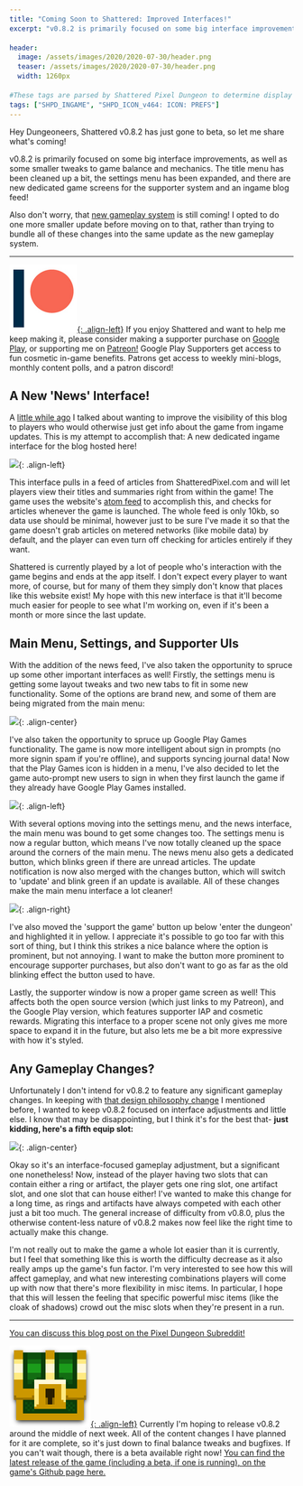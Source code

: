 ```yaml
---
title: "Coming Soon to Shattered: Improved Interfaces!"
excerpt: "v0.8.2 is primarily focused on some big interface improvements, as well as some smaller tweaks to game balance and mechanics. The title menu has been cleaned up a bit, the settings menu has been expanded, and there are new dedicated game screens for the supporter system and an ingame blog feed!"

header:
  image: /assets/images/2020/2020-07-30/header.png
  teaser: /assets/images/2020/2020-07-30/header.png
  width: 1260px

#These tags are parsed by Shattered Pixel Dungeon to determine display in its news feed
tags: ["SHPD_INGAME", "SHPD_ICON_v464: ICON: PREFS"]
---
```


Hey Dungeoneers, Shattered v0.8.2 has just gone to beta, so let me share what's coming!

v0.8.2 is primarily focused on some big interface improvements, as well as some smaller tweaks to game balance and mechanics. The title menu has been cleaned up a bit, the settings menu has been expanded, and there are new dedicated game screens for the supporter system and an ingame blog feed!

Also don't worry, that [new gameplay system](/blog/shattered-pixel-dungeon-in-2020.html#new-gameplay-system) is still coming! I opted to do one more smaller update before moving on to that, rather than trying to bundle all of these changes into the same update as the new gameplay system.

---

[![](/assets/images/patreon-icon.png){: .align-left}](https://www.patreon.com/ShatteredPixel) If you enjoy Shattered and want to help me keep making it, please consider making a supporter purchase on [Google Play](https://play.google.com/store/apps/details?id=com.shatteredpixel.shatteredpixeldungeon), or supporting me on [Patreon!](https://www.patreon.com/ShatteredPixel) Google Play Supporters get access to fun cosmetic in-game benefits. Patrons get access to weekly mini-blogs, monthly content polls, and a patron discord!

## A New 'News' Interface!

A [little while ago](/blog/coming-soon-to-shattered-better-bosses.html#changes-to-development-philosophy) I talked about wanting to improve the visibility of this blog to players who would otherwise just get info about the game from ingame updates. This is my attempt to accomplish that: A new dedicated ingame interface for the blog hosted here!

![](/assets/images/{{page.date|date:'%Y/%Y-%m-%d'}}/news-menu.png){: .align-left}

This interface pulls in a feed of articles from ShatteredPixel.com and will let players view their titles and summaries right from within the game! The game uses the website's [atom feed](https://shatteredpixel.com/feed.xml) to accomplish this, and checks for articles whenever the game is launched. The whole feed is only 10kb, so data use should be minimal, however just to be sure I've made it so that the game doesn't grab articles on metered networks (like mobile data) by default, and the player can even turn off checking for articles entirely if they want.

Shattered is currently played by a lot of people who's interaction with the game begins and ends at the app itself. I don't expect every player to want more, of course, but for many of them they simply don't know that places like this website exist! My hope with this new interface is that it'll become much easier for people to see what I'm working on, even if it's been a month or more since the last update.

## Main Menu, Settings, and Supporter UIs
 
With the addition of the news feed, I've also taken the opportunity to spruce up some other important interfaces as well! Firstly, the settings menu is getting some layout tweaks and two new tabs to fit in some new functionality. Some of the options are brand new, and some of them are being migrated from the main menu:

![](/assets/images/{{page.date|date:'%Y/%Y-%m-%d'}}/settings.png){: .align-center}

I've also taken the opportunity to spruce up Google Play Games functionality. The game is now more intelligent about sign in prompts (no more signin spam if you're offline), and supports syncing journal data! Now that the Play Games icon is hidden in a menu, I've also decided to let the game auto-prompt new users to sign in when they first launch the game if they already have Google Play Games installed.

![](/assets/images/{{page.date|date:'%Y/%Y-%m-%d'}}/main-menu.png){: .align-left}

With several options moving into the settings menu, and the news interface, the main menu was bound to get some changes too. The settings menu is now a regular button, which means I've now totally cleaned up the space around the corners of the main menu. The news menu also gets a dedicated button, which blinks green if there are unread articles. The update notification is now also merged with the changes button, which will switch to 'update' and blink green if an update is available. All of these changes make the main menu interface a lot cleaner!

![](/assets/images/{{page.date|date:'%Y/%Y-%m-%d'}}/supporter-menu.png){: .align-right}

I've also moved the 'support the game' button up below 'enter the dungeon' and highlighted it in yellow. I appreciate it's possible to go too far with this sort of thing, but I think this strikes a nice balance where the option is prominent, but not annoying. I want to make the button more prominent to encourage supporter purchases, but also don't want to go as far as the old blinking effect the button used to have.

Lastly, the supporter window is now a proper game screen as well! This affects both the open source version (which just links to my Patreon), and the Google Play version, which features supporter IAP and cosmetic rewards. Migrating this interface to a proper scene not only gives me more space to expand it in the future, but also lets me be a bit more expressive with how it's styled. 

## Any Gameplay Changes?

Unfortunately I don't intend for v0.8.2 to feature any significant gameplay changes. In keeping with [that design philosophy change](/blog/coming-soon-to-shattered-better-bosses.html#changes-to-development-philosophy) I mentioned before, I wanted to keep v0.8.2 focused on interface adjustments and little else. I know that may be disappointing, but I think it's for the best that- **just kidding, here's a fifth equip slot:**

![](/assets/images/{{page.date|date:'%Y/%Y-%m-%d'}}/inventory.png){: .align-center}

Okay so it's an interface-focused gameplay adjustment, but a significant one nonetheless! Now, instead of the player having two slots that can contain either a ring or artifact, the player gets one ring slot, one artifact slot, and one slot that can house either! I've wanted to make this change for a long time, as rings and artifacts have always competed with each other just a bit too much. The general increase of difficulty from v0.8.0, plus the otherwise content-less nature of v0.8.2 makes now feel like the right time to actually make this change.

I'm not really out to make the game a whole lot easier than it is currently, but I feel that something like this is worth the difficulty decrease as it also really amps up the game's fun factor. I'm very interested to see how this will affect gameplay, and what new interesting combinations players will come up with now that there's more flexibility in misc items. In particular, I hope that this will lessen the feeling that specific powerful misc items (like the cloak of shadows) crowd out the misc slots when they're present in a run.

---

[You can discuss this blog post on the Pixel Dungeon Subreddit!](https://www.reddit.com/r/PixelDungeon/comments/i0wa6q/)

[![](/assets/images/SHPD-icon.png){: .align-left}](https://github.com/00-Evan/shattered-pixel-dungeon/releases/) Currently I'm hoping to release v0.8.2 around the middle of next week. All of the content changes I have planned for it are complete, so it's just down to final balance tweaks and bugfixes. If you can't wait though, there is a beta available right now! [You can find the latest release of the game (including a beta, if one is running), on the game's Github page here.](https://github.com/00-Evan/shattered-pixel-dungeon/releases/)